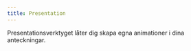 ```yaml
---
title: Presentation
---
```


Presentationsverktyget låter dig skapa egna animationer i dina anteckningar.
